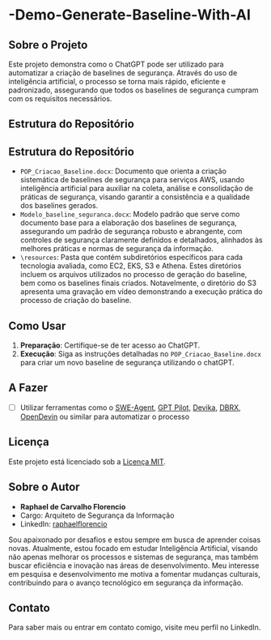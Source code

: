 # -Demo-Generate-Baseline-With-AI

## Sobre o Projeto

Este projeto demonstra como o ChatGPT pode ser utilizado para automatizar a criação de baselines de segurança. Através do uso de inteligência artificial, o processo se torna mais rápido, eficiente e padronizado, assegurando que todos os baselines de segurança cumpram com os requisitos necessários.

## Estrutura do Repositório

## Estrutura do Repositório

- `POP_Criacao_Baseline.docx`: Documento que orienta a criação sistemática de baselines de segurança para serviços AWS, usando inteligência artificial para auxiliar na coleta, análise e consolidação de práticas de segurança, visando garantir a consistência e a qualidade dos baselines gerados.
- `Modelo_baseline_seguranca.docx`: Modelo padrão que serve como documento base para a elaboração dos baselines de segurança, assegurando um padrão de segurança robusto e abrangente, com controles de segurança claramente definidos e detalhados, alinhados às melhores práticas e normas de segurança da informação.
- `\resources`: Pasta que contém subdiretórios específicos para cada tecnologia avaliada, como EC2, EKS, S3 e Athena. Estes diretórios incluem os arquivos utilizados no processo de geração do baseline, bem como os baselines finais criados. Notavelmente, o diretório do S3 apresenta uma gravação em vídeo demonstrando a execução prática do processo de criação do baseline.

## Como Usar

1. **Preparação**: Certifique-se de ter acesso ao ChatGPT.
2. **Execução**: Siga as instruções detalhadas no `POP_Criacao_Baseline.docx` para criar um novo baseline de segurança utilizando o chatGPT.

## A Fazer

- [ ] Utilizar ferramentas como o [SWE-Agent](https://www.youtube.com/watch?v=9-JBHGlYEBI&ab_channel=MatthewBerman), [GPT Pilot](https://www.youtube.com/watch?v=xQlnqTMC9xA&list=PLyQhIiC8pBQth5iX-o_Ys_aveomLyGugk&index=4&t=586s&ab_channel=MatthewBerman), [Devika](https://www.youtube.com/watch?v=kw9nTK42bTw&list=PLyQhIiC8pBQth5iX-o_Ys_aveomLyGugk&index=5&ab_channel=MatthewBerman), [DBRX](https://www.youtube.com/watch?v=0Z4BGBCl4gc&list=PLyQhIiC8pBQth5iX-o_Ys_aveomLyGugk&index=6&ab_channel=MatthewBerman), [OpenDevin](https://www.youtube.com/watch?v=dKD4a_sv69o&list=PLyQhIiC8pBQth5iX-o_Ys_aveomLyGugk&index=7&ab_channel=MatthewBerman) ou similar para automatizar o processo

## Licença

Este projeto está licenciado sob a [Licença MIT](LICENSE).

## Sobre o Autor

- **Raphael de Carvalho Florencio**
- Cargo: Arquiteto de Segurança da Informação
- LinkedIn: [raphaelflorencio](https://linkedin.com/in/raphaelflorencio)

Sou apaixonado por desafios e estou sempre em busca de aprender coisas novas. Atualmente, estou focado em estudar Inteligência Artificial, visando não apenas melhorar os processos e sistemas de segurança, mas também buscar eficiência e inovação nas áreas de desenvolvimento. Meu interesse em pesquisa e desenvolvimento me motiva a fomentar mudanças culturais, contribuindo para o avanço tecnológico em segurança da informação.

## Contato

Para saber mais ou entrar em contato comigo, visite meu perfil no LinkedIn.
